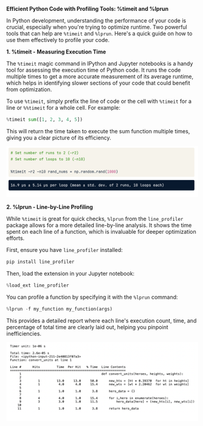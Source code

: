 **Efficient Python Code with Profiling Tools: %timeit and %lprun**

In Python development, understanding the performance of your code is crucial, especially when you're trying to optimize runtime. Two powerful tools that can help are `%timeit` and `%lprun`. Here's a quick guide on how to use them effectively to profile your code.

**1. %timeit - Measuring Execution Time**

The `%timeit` magic command in IPython and Jupyter notebooks is a handy tool for assessing the execution time of Python code. It runs the code multiple times to get a more accurate measurement of its average runtime, which helps in identifying slower sections of your code that could benefit from optimization.

To use `%timeit`, simply prefix the line of code or the cell with `%timeit` for a line or `%%timeit` for a whole cell. For example:
```python
%timeit sum([1, 2, 3, 4, 5])
```
This will return the time taken to execute the sum function multiple times, giving you a clear picture of its efficiency.

![/img/CodeProfiling_img1.png](.\img\CodeProfiling_img2.png)
    
**2. %lprun - Line-by-Line Profiling**

While `%timeit` is great for quick checks, `%lprun` from the `line_profiler` package allows for a more detailed line-by-line analysis. It shows the time spent on each line of a function, which is invaluable for deeper optimization efforts.

First, ensure you have `line_profiler` installed:
```bash
pip install line_profiler
```
Then, load the extension in your Jupyter notebook:
```python
%load_ext line_profiler
```
You can profile a function by specifying it with the `%lprun` command:
```python
%lprun -f my_function my_function(args)
```
This provides a detailed report where each line's execution count, time, and percentage of total time are clearly laid out, helping you pinpoint inefficiencies.

![/img/CodeProfiling_img1](.\img\CodeProfiling_img1.png)